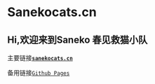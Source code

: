 # Sanekocats.cn

## Hi,欢迎来到Saneko 春见救猫小队

主要链接[**`sanekocats.cn`**](https://sanekocats.cn)

备用链接[`Github Pages`](https://sanekocats.github.io)
